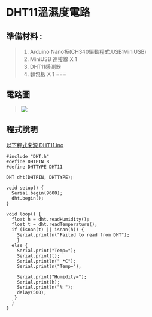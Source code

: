 <h1>DHT11溫濕度電路</h1>

## 準備材料 : 
>1. Arduino Nano板(CH340驅動程式.USB:MiniUSB) 
>2. MiniUSB 連接線 X 1 
>3. DHT11感測器
>4. 麵包板 X 1 
===

## 電路圖
>![](https://github.com/derricktsai0904/Course/blob/main/2024.09%E6%84%9F%E6%B8%AC%E5%85%83%E4%BB%B6/DHT11%E6%BA%AB%E6%BF%95%E5%BA%A6/DHT11.jpg?raw=true)

## 程式說明

[以下程式來源 DHT11.ino ]:[https://github.com/derricktsai0904/Arduino/blob/master/04%20NodeMCU/LEDControl/LED_Control.ino](https://github.com/derricktsai0904/Course/blob/main/2024.09%E6%84%9F%E6%B8%AC%E5%85%83%E4%BB%B6/Arduino%20LED%E9%9C%B9%E9%9D%82%E7%87%88/LED_Control.ino) "LED_Control.ino"
[以下程式來源 DHT11.ino ]
``` arduino
#include "DHT.h"
#define DHTPIN 8   
#define DHTTYPE DHT11 

DHT dht(DHTPIN, DHTTYPE);

void setup() {
  Serial.begin(9600);
  dht.begin();
}

void loop() {
  float h = dht.readHumidity();
  float t = dht.readTemperature();
  if (isnan(t) || isnan(h)) {
    Serial.println("Failed to read from DHT");
    }
  else {
    Serial.print("Temp=");
    Serial.print(t);
    Serial.println(" *C");
    Serial.println("Temp=");

    Serial.print("Humidity=");
    Serial.print(h);
    Serial.println("% ");
    delay(500);
   }
  }
}

```
